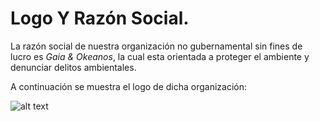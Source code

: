 # Logo Y Razón Social.

La razón social de nuestra organización no gubernamental sin fines de lucro es *Gaia & Okeanos*, la cual esta orientada a proteger el ambiente y denunciar delitos ambientales.

A continuación se muestra el logo de dicha organización:

![alt text](https://res.cloudinary.com/gwenyver/image/upload/v1652578593/Github/LaunchX2022/HackTheOcean/Gaia_Okeanos_1_od2lj9.png)
